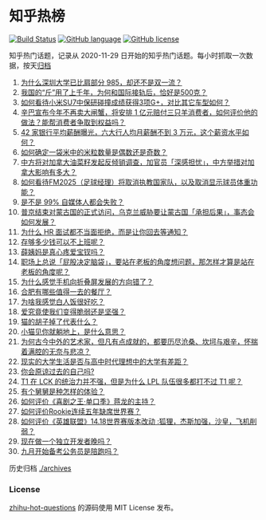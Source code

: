 # 知乎热榜
[![Build Status](https://github.com/ToWeLong/zhihu-hot-questions/workflows/CI/badge.svg)](https://github.com/ToWeLong/zhihu-hot-questions/actions)
[![GitHub language](https://img.shields.io/badge/language-golang-orange.svg)](https://golang.org/)
[![GitHub license](https://img.shields.io/github/license/ToWeLong/zhihu-hot-questions)](https://github.com/ToWeLong/zhihu-hot-questions/blob/main/LICENSE)

知乎热门话题，记录从 2020-11-29 日开始的知乎热门话题。每小时抓取一次数据，按天[归档](./archives)

<!-- BEGIN -->

1. [为什么深圳大学已比肩部分 985，却还不是双一流？](https://www.zhihu.com/question/660507596)
1. [我国的“斤”用了上千年，为何和国际接轨后，恰好是500克？](https://www.zhihu.com/question/666172030)
1. [如何看待小米SU7中保研碰撞成绩获得3项G+，对比其它车型如何？](https://www.zhihu.com/question/666264552)
1. [辛巴宣布今年不再卖大闸蟹，将安排 1 亿元赔付三只羊消费者，如何评价他的做法？能帮消费者争取到权益吗？](https://www.zhihu.com/question/666212183)
1. [42 家银行平均薪酬曝光，六大行人均月薪酬不到 3 万元，这个薪资水平如何？](https://www.zhihu.com/question/666071365)
1. [如何确定一袋米中的米粒数量是偶数还是奇数？](https://www.zhihu.com/question/666009766)
1. [中方将对加拿大油菜籽发起反倾销调查，加官员「深感担忧」，中方举措对加拿大影响有多大？](https://www.zhihu.com/question/666189439)
1. [如何看待FM2025（足球经理）将取消执教国家队，以及取消显示球员体重功能？](https://www.zhihu.com/question/666261063)
1. [是不是 99% 自媒体人都会失败？](https://www.zhihu.com/question/660853990)
1. [普京结束对蒙古国的正式访问，乌克兰威胁要让蒙古国「承担后果」，事态会如何发展？](https://www.zhihu.com/question/666160790)
1. [为什么 HR 面试都不当面拒绝，而是让你回去等通知？](https://www.zhihu.com/question/665937675)
1. [存够多少钱可以不上班呢？](https://www.zhihu.com/question/666197070)
1. [薛姨妈是真心疼爱宝钗吗？](https://www.zhihu.com/question/666153576)
1. [职场上总说「屁股决定脑袋」，要站在老板的角度想问题，那怎样才算是站在老板的角度呢？](https://www.zhihu.com/question/665935210)
1. [为什么感觉手机向折叠屏发展的方向错了？](https://www.zhihu.com/question/592056069)
1. [合肥有哪些值得一去的餐厅？](https://www.zhihu.com/question/35665594)
1. [为啥我感觉白人饭很好吃？](https://www.zhihu.com/question/638698784)
1. [爱究竟使我们变得脆弱还是坚强？](https://www.zhihu.com/question/665559176)
1. [猫的胡子掉了代表什么？](https://www.zhihu.com/question/663673748)
1. [小猫见你就躺地上，是什么意思？](https://www.zhihu.com/question/661716643)
1. [为何古今中外的艺术家，但凡有点成就的，都要历尽沧桑、坎坷与艰辛，怀揣着满腔的无奈与悲凉？](https://www.zhihu.com/question/663410430)
1. [现实的大学生活是否与高中时代理想中的大学有差距？](https://www.zhihu.com/question/495674818)
1. [你会原谅过去的自己吗?](https://www.zhihu.com/question/663326165)
1. [T1 在 LCK 的统治力并不强，但是为什么 LPL 队伍很多都打不过 T1 呢？](https://www.zhihu.com/question/665764247)
1. [有个舅舅是种怎样的体验？](https://www.zhihu.com/question/265918018)
1. [如何评价《喜剧之王·单口季》蒋龙的主持？](https://www.zhihu.com/question/665202126)
1. [如何评价Rookie连续五年缺席世界赛？](https://www.zhihu.com/question/666109057)
1. [如何评价《英雄联盟》14.18世界赛版本改动 :狐狸，杰斯加强，沙皇，飞机削弱？](https://www.zhihu.com/question/666186347)
1. [现在做一个独立开发者晚吗？](https://www.zhihu.com/question/448109236)
1. [九月开始备考公务员是陪跑吗？](https://www.zhihu.com/question/665003124)

<!-- END -->

历史归档 [./archives](./archives)


### License
[zhihu-hot-questions](https://github.com/towelong/zhihu-hot-questions) 的源码使用 MIT License 发布。